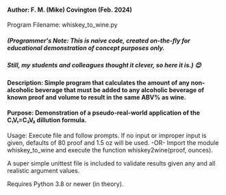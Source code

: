#### Author: F. M. (Mike) Covington  (Feb. 2024)
Program Filename: whiskey_to_wine.py  
##### (Programmer's Note:  This is naive code, created on-the-fly for educational demonstration of concept purposes only.
#####  Still, my students and colleagues thought it clever, so here it is.)  😊

#### Description:  Simple program that calculates the amount of any non-alcoholic beverage that must be added to any alcoholic beverage of known proof and volume to result in the same ABV% as wine.

#### Purpose:  Demonstration of a pseudo-real-world application of the C₁V₁=C₂V₂ dillution formula.

Usage:  Execute file and follow prompts.  If no input or improper input is given, defaults of 80 proof and 1.5 oz will be used.
  -OR-  Import the module whiskey_to_wine and execute the function whiskey2wine(proof, ounces).

A super simple unittest file is included to validate results given any and all realistic argument values.

Requires Python 3.8 or newer (in theory).
